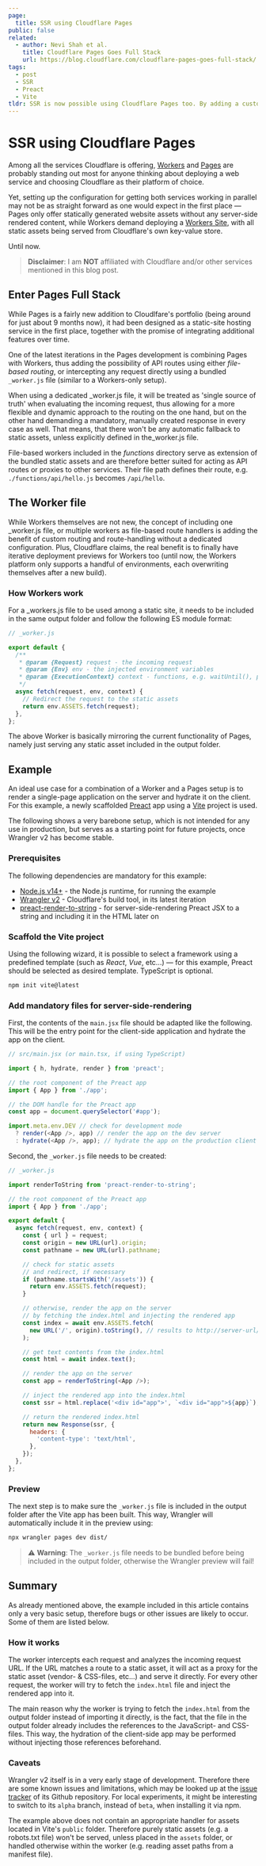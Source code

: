 ```yaml
---
page:
  title: SSR using Cloudflare Pages
public: false
related:
  - author: Nevi Shah et al.
    title: Cloudflare Pages Goes Full Stack
    url: https://blog.cloudflare.com/cloudflare-pages-goes-full-stack/
tags:
  - post
  - SSR
  - Preact
  - Vite
tldr: SSR is now possible using Cloudflare Pages too. By adding a custom _worker.js file to the distribution directory, incoming HTTP requests may be intercepted and customized.
---
```


# SSR using Cloudflare Pages

Among all the services Cloudflare is offering, [Workers](https://workers.cloudflare.com/) and [Pages](https://pages.cloudflare.com/) are probably standing out most for anyone thinking about deploying a web service and choosing Cloudflare as their platform of choice.

Yet, setting up the configuration for getting both services working in parallel may not be as straight forward as one would expect in the first place — Pages only offer statically generated website assets without any server-side rendered content, while Workers demand deploying a [Workers Site](https://developers.cloudflare.com/workers/platform/sites), with all static assets being served from Cloudflare's own key-value store.

Until now.

> **Disclaimer**: I am **NOT** affiliated with Cloudflare and/or other services mentioned in this blog post.

## Enter Pages Full Stack

While Pages is a fairly new addition to Cloudlfare's portfolio (being around for just about 9 months now), it had been designed as a static-site hosting service in the first place, together with the promise of integrating additional features over time.

One of the latest iterations in the Pages development is combining Pages with Workers, thus adding the possibility of API routes using either _file-based routing_, or intercepting any request directly using a bundled `_worker.js` file (similar to a Workers-only setup).

When using a dedicated \_worker.js file, it will be treated as 'single source of truth' when evaluating the incoming request, thus allowing for a more flexible and dynamic approach to the routing on the one hand, but on the other hand demanding a mandatory, manually created response in every case as well. That means, that there won't be any automatic fallback to static assets, unless explicitly defined in the_worker.js file.

File-based workers included in the _functions_ directory serve as extension of the bundled static assets and are therefore better suited for acting as API routes or proxies to other services. Their file path defines their route, e.g. `./functions/api/hello.js` becomes `/api/hello`.

## The Worker file

While Workers themselves are not new, the concept of including one \_worker.js file, or multiple workers as file-based route handlers is adding the benefit of custom routing and route-handling without a dedicated configuration. Plus, Cloudflare claims, the real benefit is to finally have iterative deployment previews for Workers too (until now, the Workers platform only supports a handful of environments, each overwriting themselves after a new build).

### How Workers work

For a \_workers.js file to be used among a static site, it needs to be included in the same output folder and follow the following ES module format:

```javascript
// _worker.js

export default {
  /**
   * @param {Request} request - the incoming request
   * @param {Env} env - the injected environment variables
   * @param {ExecutionContext} context - functions, e.g. waitUntil(), passThroughOnException()
   */
  async fetch(request, env, context) {
    // Redirect the request to the static assets
    return env.ASSETS.fetch(request);
  },
};
```

The above Worker is basically mirroring the current functionality of Pages, namely just serving any static asset included in the output folder.

## Example

An ideal use case for a combination of a Worker and a Pages setup is to render a single-page application on the server and hydrate it on the client. For this example, a newly scaffolded [Preact](https://preactjs.com) app using a [Vite](https://vitejs.dev) project is used.

The following shows a very barebone setup, which is not intended for any use in production, but serves as a starting point for future projects, once Wrangler v2 has become stable.

### Prerequisites

The following dependencies are mandatory for this example:

- [Node.js v14+](https://nodejs.org/en/download/) - the Node.js runtime, for running the example
- [Wrangler v2](https://github.com/cloudflare/wrangler2) - Cloudflare's build tool, in its latest iteration
- [preact-render-to-string](https://github.com/preactjs/preact-render-to-string) - for server-side-rendering Preact JSX to a string and including it in the HTML later on

### Scaffold the Vite project

Using the following wizard, it is possible to select a framework using a predefined template (such as _React_, _Vue_, etc...) — for this example, Preact should be selected as desired template. TypeScript is optional.

```bash
npm init vite@latest
```

### Add mandatory files for server-side-rendering

First, the contents of the `main.jsx` file should be adapted like the following. This will be the entry point for the client-side application and hydrate the app on the client.

```javascript
// src/main.jsx (or main.tsx, if using TypeScript)

import { h, hydrate, render } from 'preact';

// the root component of the Preact app
import { App } from './app';

// the DOM handle for the Preact app
const app = document.querySelector('#app');

import.meta.env.DEV // check for development mode
  ? render(<App />, app) // render the app on the dev server
  : hydrate(<App />, app); // hydrate the app on the production client
```

Second, the `_worker.js` file needs to be created:

```javascript
// _worker.js

import renderToString from 'preact-render-to-string';

// the root component of the Preact app
import { App } from './app';

export default {
  async fetch(request, env, context) {
    const { url } = request;
    const origin = new URL(url).origin;
    const pathname = new URL(url).pathname;

    // check for static assets
    // and redirect, if necessary
    if (pathname.startsWith('/assets')) {
      return env.ASSETS.fetch(request);
    }

    // otherwise, render the app on the server
    // by fetching the index.html and injecting the rendered app
    const index = await env.ASSETS.fetch(
      new URL('/', origin).toString(), // results to http://server-url/
    );

    // get text contents from the index.html
    const html = await index.text();

    // render the app on the server
    const app = renderToString(<App />);

    // inject the rendered app into the index.html
    const ssr = html.replace('<div id="app">', `<div id="app">${app}`);

    // return the rendered index.html
    return new Response(ssr, {
      headers: {
        'content-type': 'text/html',
      },
    });
  },
};
```

### Preview

The next step is to make sure the `_worker.js` file is included in the output folder after the Vite app has been built. This way, Wrangler will automatically include it in the preview using:

```bash
npx wrangler pages dev dist/
```

> ⚠️ **Warning**: The `_worker.js` file needs to be bundled before being included in the output folder, otherwise the Wrangler preview will fail!

## Summary

As already mentioned above, the example included in this article contains only a very basic setup, therefore bugs or other issues are likely to occur. Some of them are listed below.

### How it works

The worker intercepts each request and analyzes the incoming request URL. If the URL matches a route to a static asset, it will act as a proxy for the static asset (vendor- & CSS-files, etc...) and serve it directly. For every other request, the worker will try to fetch the `index.html` file and inject the rendered app into it.

The main reason why the worker is trying to fetch the `index.html` from the output folder instead of importing it directly, is the fact, that the file in the output folder already includes the references to the JavaScript- and CSS-files. This way, the hydration of the client-side app may be performed without injecting those references beforehand.

### Caveats

Wrangler v2 itself is in a very early stage of development. Therefore there are some known issues and limitations, which may be looked up at the [issue tracker](https://github.com/cloudflare/wrangler2/issues) of its Github repository. For local experiments, it might be interesting to switch to its `alpha` branch, instead of `beta`, when installing it via npm.

The example above does not contain an appropriate handler for assets located in Vite's `public` folder. Therefore purely static assets (e.g. a robots.txt file) won't be served, unless placed in the `assets` folder, or handled otherwise within the worker (e.g. reading asset paths from a manifest file).
